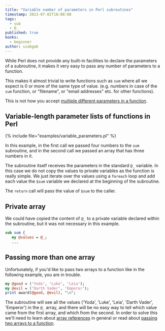 ```yaml
---
title: "Variable number of parameters in Perl subroutines"
timestamp: 2013-07-02T18:08:08
tags:
  - sub
  - @_
published: true
books:
  - beginner
author: szabgab
---
```



While Perl does not provide any built-in facilities to declare the parameters of a subroutine,
it makes it very easy to pass any number of parameters to a function.

This makes it almost trivial to write functions such as `sum` where all we expect is 0 or more
of the same type of value. (e.g. numbers in case of the `sum` function, or "filename", or
"email addresses" etc. for other functions).

This is not how you accept [multiple different parameters in a function](/passing-multiple-parameters-to-a-function).


## Variable-length parameter lists of functions in Perl

{% include file="examples/variable_parameters.pl" %}

In this example, in the first call we passed four numbers to the `sum` subroutine, and in the second call
we passed an array that has three numbers in it.

The subroutine itself receives the parameters in the standard `@_` variable.
In this case we do not copy the values to private variables as the function is really simple.
We just iterate over the values using a `foreach` loop and add each value the `$sum` variable
we declared at the beginning of the subroutine.

The `return` call will pass the value of `$sum` to the caller.

## Private array

We could have copied the content of `@_` to a private variable declared within
the subroutine, but it was not necessary in this example.

```perl
sub sum {
   my @values = @_;
   ...
```


## Passing more than one array

Unfortunately, if you'd like to pass two arrays to a function like in the following example,
you are in trouble.

```perl
my @good = ('Yoda', 'Luke', 'Leia');
my @evil = ('Darth Vader', 'Emperor');
print award(@good, @evil), "\n";
```

The subroutine will see all the values ('Yoda', 'Luke', 'Leia', 'Darth Vader', 'Emperor')
in the `@_` array, and there will be no easy way to tell which value
came from the first array, and which from the second.
In order to solve this we'll need to learn about [array references](/array-references-in-perl)
in general or read about [passing two arrays to a function](/passing-two-arrays-to-a-function).

